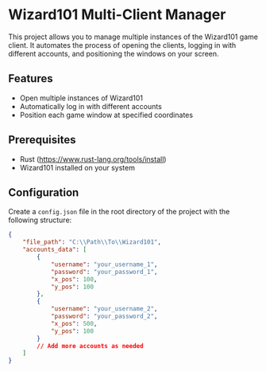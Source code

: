 # Wizard101 Multi-Client Manager

This project allows you to manage multiple instances of the Wizard101 game client. It automates the process of opening the clients, logging in with different accounts, and positioning the windows on your screen.

## Features

- Open multiple instances of Wizard101
- Automatically log in with different accounts
- Position each game window at specified coordinates

## Prerequisites

- Rust (https://www.rust-lang.org/tools/install)
- Wizard101 installed on your system

## Configuration

Create a `config.json` file in the root directory of the project with the following structure:

```json
{
    "file_path": "C:\\Path\\To\\Wizard101",
    "accounts_data": [
        {
            "username": "your_username_1",
            "password": "your_password_1",
            "x_pos": 100,
            "y_pos": 100
        },
        {
            "username": "your_username_2",
            "password": "your_password_2",
            "x_pos": 500,
            "y_pos": 100
        }
        // Add more accounts as needed
    ]
}
```